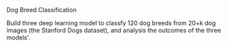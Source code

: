 Dog Breed Classification

Build three deep learning model to classfy 120 dog breeds from 20+k dog images (the Stanford Dogs dataset), and analysis the outcomes of the three models'.
